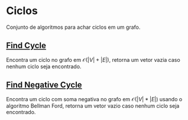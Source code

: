 # Ciclos

<!-- DESCRIPTION -->
Conjunto de algoritmos para achar ciclos em um grafo.
<!-- DESCRIPTION -->

## [Find Cycle](find_cycle.cpp)

Encontra um ciclo no grafo em $\mathcal{O}(|V| + |E|)$, retorna um vetor vazia caso nenhum ciclo seja encontrado.

## [Find Negative Cycle](find_negative_cycle.cpp)

Encontra um ciclo com soma negativa no grafo em $\mathcal{O}(|V| * |E|)$ usando o algoritmo Bellman Ford, retorna um vetor vazio caso nenhum ciclo seja encontrado.

